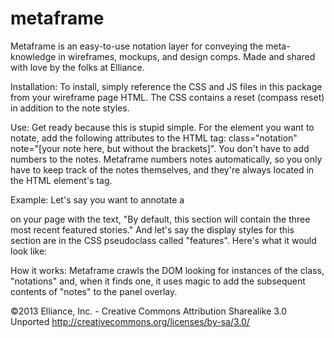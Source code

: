 metaframe
==========

Metaframe is an easy-to-use notation layer for conveying the meta-knowledge in wireframes, mockups, and design comps. Made and shared with love by the folks at Elliance.

Installation:
To install, simply reference the CSS and JS files in this package from your wireframe page HTML. The CSS contains a reset (compass reset) in addition to the note styles.

Use:
Get ready because this is stupid simple. For the element you want to notate, add the following attributes to the HTML tag:
class="notation" note="[your note here, but without the brackets]". You don't have to add numbers to the notes. Metaframe numbers notes automatically, so you only have to keep track of the notes themselves, and they're always located in the HTML element's tag.

Example:
Let's say you want to annotate a <section> on your page with the text, "By default, this section will contain the three most recent featured stories." And let's say the display styles for this section are in the CSS pseudoclass called "features". 
Here's what it would look like: 
        <section class="features notation" note="By default, this section will contain the three most recent featured stories.">

How it works:
Metaframe crawls the DOM looking for instances of the class, "notations" and, when it finds one, it uses magic to add the subsequent contents of "notes" to the panel overlay.

©2013 Elliance, Inc. - Creative Commons Attribution Sharealike 3.0 Unported http://creativecommons.org/licenses/by-sa/3.0/
